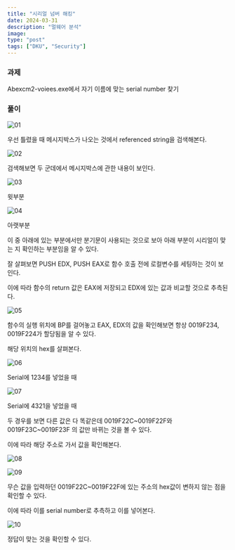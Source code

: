 ```yaml
---
title: "시리얼 넘버 해킹"
date: 2024-03-31
description: "멀웨어 분석"
image: 
type: "post"
tags: ["DKU", "Security"]
---
```


### 과제

Abexcm2-voiees.exe에서 자기 이름에 맞는 serial number 찾기


### 풀이

![01](/image/DKU/malware/media2/image1.png)

우선 틀렸을 때 메시지박스가 나오는 것에서 referenced string을
검색해본다.

![02](/image/DKU/malware/media2/image2.png)

검색해보면 두 군데에서 메시지박스에 관한 내용이 보인다.

![03](/image/DKU/malware/media2/image3.png)

윗부분

![04](/image/DKU/malware/media2/image4.png)

아랫부분

이 중 아래에 있는 부분에서만 분기문이 사용되는 것으로 보아 아래 부분이
시리얼이 맞는 지 확인하는 부분임을 알 수 있다.

잘 살펴보면 PUSH EDX, PUSH EAX로 함수 호출 전에 로컬변수를 세팅하는 것이
보인다.

이에 따라 함수의 return 값은 EAX에 저장되고 EDX에 있는 값과 비교할
것으로 추측된다.

![05](/image/DKU/malware/media2/image5.png)

함수의 실행 위치에 BP를 걸어놓고 EAX, EDX의 값을 확인해보면 항상
0019F234, 0019F224가 할당됨을 알 수 있다.

해당 위치의 hex를 살펴본다.

![06](/image/DKU/malware/media2/image6.png)

Serial에 1234를 넣었을 때

![07](/image/DKU/malware/media2/image7.png)

Serial에 4321을 넣었을 때

두 경우를 보면 다른 값은 다 똑같은데 0019F22C\~0019F22F와
0019F23C\~0019F23F 의 값만 바뀌는 것을 볼 수 있다.

이에 따라 해당 주소로 가서 값을 확인해본다.

![08](/image/DKU/malware/media2/image8.png)

![09](/image/DKU/malware/media2/image9.png)

무슨 값을 입력하던 0019F22C\~0019F22F에 있는 주소의 hex값이 변하지 않는
점을 확인할 수 있다.

이에 따라 이를 serial number로 추측하고 이를 넣어본다.

![10](/image/DKU/malware/media2/image10.png)

정답이 맞는 것을 확인할 수 있다.

